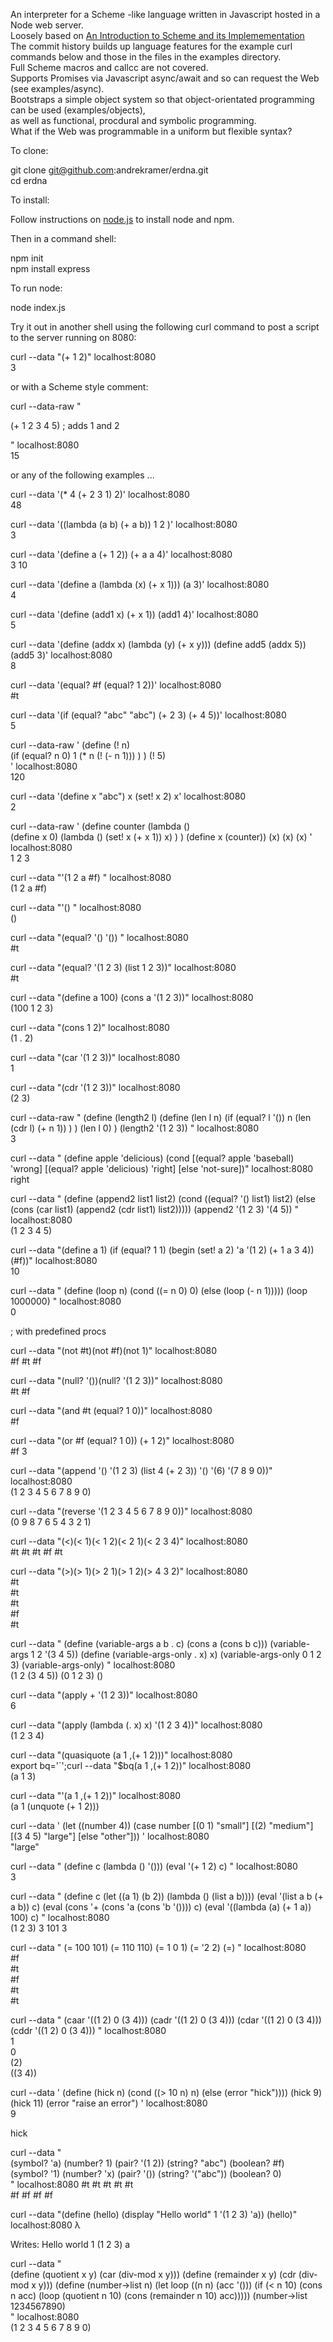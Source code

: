 An interpreter for a Scheme -like language written in Javascript hosted in a Node web server.  
Loosely based on
[An Introduction to Scheme and its Implemementation](https://docs.scheme.org/schintro/schintro_toc.html)  
The commit history builds up language features for the example curl commands below
and those in the files in the examples directory.  
Full Scheme macros and callcc are not covered.  
Supports Promises via Javascript async/await and so can request the Web (see examples/async).  
Bootstraps a simple object system so that object-orientated programming can be used (examples/objects),  
as well as functional, procdural and symbolic programming.   
What if the Web was programmable in a uniform but flexible syntax?  

To clone:

git clone git@github.com:andrekramer/erdna.git  
cd erdna  

To install:  

Follow instructions on [node.js](https://nodejs.org/en/download/package-manager) to install node and npm.  

Then in a command shell:  

npm init  
npm install express  

To run node:  

node index.js   

Try it out in another shell using the following curl command to post a script to the server running on 8080:  

curl --data "(+ 1 2)" localhost:8080    
3   

or with a Scheme style comment:    

curl --data-raw " 

 (+ 1 2 3 4 5) ; adds 1 and 2   

" localhost:8080    
15  

or any of the following examples ...  

curl --data '(* 4 (+ 2 3 1) 2)'  localhost:8080    
48  

curl --data '((lambda (a b) (+ a b)) 1 2 )'  localhost:8080    
3  

curl --data '(define a (+ 1 2)) (+ a a 4)' localhost:8080    
3
10

curl --data '(define a (lambda (x) (+ x 1))) (a 3)' localhost:8080  
4

curl --data '(define (add1 x) (+ x 1)) (add1 4)' localhost:8080  
5

curl --data '(define (addx x) (lambda (y) (+ x y))) 
(define add5 (addx 5)) (add5 3)' localhost:8080  
8

curl --data '(equal? #f (equal? 1 2))' localhost:8080  
#t

curl --data '(if (equal? "abc" "abc") (+ 2 3) (+ 4 5))' localhost:8080  
5

curl --data-raw '
  (define (! n)   
    (if (equal? n 0) 
      1
      (* n (! (- n 1)))
    )
  )
  (! 5)   
' localhost:8080  
120

curl --data '(define x "abc") x (set! x 2) x' localhost:8080  
2

curl --data-raw '
(define counter (lambda ()  
  (define x 0)
  (lambda () (set! x (+ x 1)) x)
 )
)
(define x (counter))
(x)
(x)
(x)
' localhost:8080  
1
2
3

curl --data "'(1 2 a #f) " localhost:8080  
(1 2 a #f) 

curl --data "'() " localhost:8080  
()

curl --data "(equal? '() '()) " localhost:8080  
#t

curl --data "(equal? '(1 2 3) (list 1 2 3))" localhost:8080  
#t

curl --data "(define a 100) (cons a '(1 2 3))" localhost:8080  
(100 1 2 3)

curl --data "(cons 1 2)" localhost:8080  
(1 . 2)

curl --data "(car '(1 2 3))" localhost:8080   
1

curl --data "(cdr '(1 2 3))" localhost:8080  
(2 3)

curl --data-raw "
(define (length2 l) 
  (define (len l n) 
    (if (equal? l '()) 
      n 
      (len (cdr l) (+ n 1))
    )
  )
  (len l 0)
)
(length2 '(1 2 3))
" localhost:8080  
3

curl --data "
(define apple 'delicious) 
(cond 
  [(equal? apple 'baseball) 'wrong]
  [(equal? apple 'delicious) 'right]
  [else 'not-sure])" localhost:8080  
right

curl --data "
(define (append2 list1 list2)
  (cond ((equal? '() list1)
         list2)
        (else
         (cons (car list1)
               (append2 (cdr list1) list2)))))
(append2 '(1 2 3) '(4 5))
" localhost:8080  
(1 2 3 4 5)

curl --data "(define a 1) (if (equal? 1 1) (begin (set! a 2) 'a '(1 2) (+ 1 a  3 4)) (#f))" localhost:8080  
10

curl --data "
(define (loop n) 
   (cond ((= n 0) 0)
         (else (loop (- n 1)))))
(loop 1000000)
" localhost:8080  
0

; with predefined procs 

curl --data "(not #t)(not #f)(not 1)" localhost:8080  
#f
#t
#f

curl --data "(null? '())(null? '(1 2 3))" localhost:8080  
#t
#f

curl --data "(and #t (equal? 1 0))" localhost:8080  
#f

curl --data "(or #f (equal? 1 0)) (+ 1 2)"  localhost:8080   
#f
3

curl --data "(append '() '(1 2 3) (list 4 (+ 2 3)) '() '(6) '(7 8 9 0))" localhost:8080  
(1 2 3 4 5 6 7 8 9 0)

curl --data "(reverse '(1 2 3 4 5 6 7 8 9 0))" localhost:8080  
(0 9 8 7 6 5 4 3 2 1)

curl --data "(<)(< 1)(< 1 2)(< 2 1)(< 2 3 4)"  localhost:8080  
#t
#t
#t
#f
#t

curl --data "(>)(> 1)(> 2 1)(> 1 2)(> 4 3 2)"  localhost:8080  
#t  
#t  
#t  
#f  
#t  

curl --data "
(define (variable-args a b . c) (cons a (cons b c)))
(variable-args 1 2 '(3 4 5))
(define (variable-args-only . x) x)
(variable-args-only  0 1 2 3)
(variable-args-only)
"  localhost:8080  
(1 2 (3 4 5))
(0 1 2 3)
()

curl --data "(apply + '(1 2 3))" localhost:8080  
6

curl --data "(apply (lambda (. x) x) '(1 2 3 4))" localhost:8080  
(1 2 3 4)

curl --data "(quasiquote (a 1 ,(+ 1 2)))" localhost:8080  
export bq='`';curl --data "$bq(a 1 ,(+ 1 2))" localhost:8080  
(a 1 3)

curl --data "'(a 1 ,(+ 1 2))" localhost:8080  
(a 1 (unquote (+ 1 2)))


curl --data '
(let ((number 4))
  (case number
    [(0 1) "small"]
    [(2) "medium"]
    [(3 4 5) "large"]
    [else "other"]))
' localhost:8080  
"large"

curl --data "
(define c (lambda () '()))
(eval '(+ 1 2) c)
" localhost:8080  
3

curl --data "
(define c (let ((a 1) (b 2)) (lambda () (list a b))))
(eval '(list a b (+ a b)) c)
(eval (cons '+ (cons 'a (cons 'b '()))) c)
(eval '((lambda (a) (+ 1 a)) 100) c)
" localhost:8080  
(1 2 3)
3
101
3

curl --data "
(= 100 101) (= 110 110) (= 1 0 1) (= '2 2) (=)
" localhost:8080  
#f  
#t  
#f  
#t  
#t  

curl --data "
(caar '((1 2) 0 (3 4)))
(cadr '((1 2) 0 (3 4)))
(cdar '((1 2) 0 (3 4)))
(cddr '((1 2) 0 (3 4)))
" localhost:8080  
1   
0  
(2)  
((3 4))  

curl --data '
(define (hick n) 
  (cond ((> 10 n) n)
    (else (error "hick"))))
(hick 9)
(hick 11)
(error "raise an error")
' localhost:8080  
9  

hick  

curl --data "  
(symbol? 'a) (number? 1) (pair? '(1 2)) (string? \"abc\") (boolean? #f)  
(symbol? '1) (number? 'x) (pair? '()) (string? '(\"abc\")) (boolean? 0)  
" localhost:8080 
#t #t #t #t #t  
#f #f #f #f  

curl --data "(define (hello) (display \"Hello world\" 1 '(1 2 3) 'a)) (hello)" localhost:8080
λ

Writes:
Hello world
1
(1 2 3)
a

curl --data "  
(define (quotient x y) (car (div-mod x y)))
(define (remainder x y) (cdr (div-mod x y)))
(define (number->list n)
  (let loop ((n n)
             (acc '()))
    (if (< n 10)
        (cons n acc)
        (loop (quotient n 10)
              (cons (remainder n 10) acc)))))
(number->list 1234567890)  
" localhost:8080  
(1 2 3 4 5 6 7 8 9 0)

